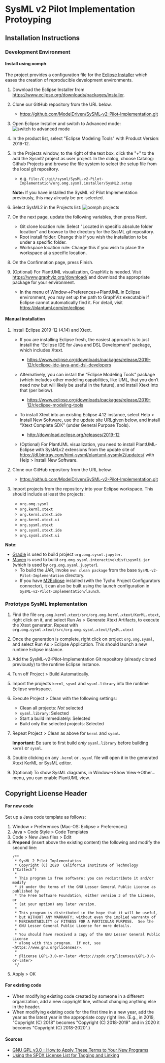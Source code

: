 # SysML v2 Pilot Implementation Protoyping

## Installation Instructions

### Development Environment

#### Install using oomph

The project provides a configuration file for the [Eclipse Installer](https://wiki.eclipse.org/Eclipse_Installer) which eases the creation of reproducible development environments. 

1. Download the Eclipse Installer from https://www.eclipse.org/downloads/packages/installer.

2. Clone our GitHub repository from the URL below.
   * https://github.com/ModelDriven/SySML-v2-Pilot-Implementation.git
   
3. Open Eclipse Installer and switch to Advanced mode:
![switch to advanced mode](installer-advanced.png)

4. In the product list, select "Eclipse Modeling Tools" with Product Version: 2019-12.

5. In the Projects window, to the right of the text box, click the "+" to the add the Sysml2 project as user project. In the dialog, choose Catalog: Github Projects and browse the file system to select the setup file from the local git repository.
   * e.g. `file:/C:/git/sysml/SysML-v2-Pilot-Implementation/org.omg.sysml.installer/SysML2.setup`
   
   **Note:** If you have installed the SysML v2 Pilot Implementation previously, this may already be pre-selected.

6. Select SysML2 in the Projects list:
![oomph projects](oomph-projects.png)

7. On the next page, update the following variables, then press Next.
   * Git clone location rule: Select "Located in specific absolute folder location" and browse to the directory for the SysML git repository.
   * Root install folder: Change this if you wish the installation to be under a specific folder.
   * Workspace location rule: Change this if you wish to place the workspace at a specific location.
   
8. On the Confirmation page, press Finish. 

9. (Optional) For PlantUML visualization, GraphViz is needed.  Visit https://www.graphviz.org/download/ and download the appropriate package for your environment.
   * In the menu of Window->Preferences->PlantUML in Eclipse environment, you may set up the path to GraphViz executable if Eclipse cannot automatically find it.  For detail, visit https://plantuml.com/en/eclipse


#### Manual installation

1. Install Eclipse 2019-12 (4.14) and Xtext.
   * If you are installing Eclipse fresh, the easiest approach is to just install the “Eclipse IDE for Java and DSL Development” package, which includes Xtext.
      * https://www.eclipse.org/downloads/packages/release/2019-12/r/eclipse-ide-java-and-dsl-developers
      
   * Alternatively, you can install the “Eclipse Modeling Tools” package (which includes other modeling capabilities, like UML, that you don’t need now but will likely be useful in the future), and install Xtext into that (per below).
      * https://www.eclipse.org/downloads/packages/release/2019-12/r/eclipse-modeling-tools
      
   * To install Xtext into an existing Eclipse 4.12 instance, select Help > Install New Software, use the update site URLgiven below, and install “Xtext Complete SDK” (under General Purpose Tools).
      * http://download.eclipse.org/releases/2019-12

   * (Optional) For PlantUML visualization, you need to install PlantUML-Eclipse with SysMLv2 extensions from
     the update site of https://dl.bintray.com/himi-sysml/plantuml-sysmlv2/updates/ with Help > Install New Software.

2. Clone our GitHub repository from the URL below.
   * https://github.com/ModelDriven/SySML-v2-Pilot-Implementation.git

3. Import projects from the repository into your Eclipse workspace. This should include at least the projects:
   * `org.omg.sysml`
   * `org.kerml.xtext`
   * `org.kerml.xtext.ide`
   * `org.kerml.xtext.ui`
   * `org.sysml.xtext`
   * `org.sysml.xtext.ide`
   * `org.sysml.xtext.ui`

**Note:** 
   * [Gradle](https://gradle.org/) is used to build project `org.omg.sysml.jupyter`.
   * [Maven](https://maven.apache.org/) is used to build `org.omg.sysml.interactive\dist\sysmli.jar` (which is used by `org.omg.sysml.jupyter`). 
        * To build the JAR, invoke `mvn clean package` from the base `SysML-v2-Pilot-Implementation` directory. 
        * If you have [M2Eclipse](https://www.eclipse.org/m2e/) installed (with the Tycho Project Configurators connector), it can also be built using the launch configuration in `SysML-v2-Pilot-Implementation/launch`.

### Prototype SysML Implementation

1. Find the file `org.omg.kerml.xtext/src/org.omg.kerml.xtext/KerML.xtext`, right click on it, and select Run As > Generate Xtext Artifacts, to execute the Xtext generator. Repeat with `org.omg.sysml.xtext/src/org.omg.sysml.xtext/SysML.xtext`

2. Once the generation is complete, right click on project `org.omg.sysml`, and select Run As > Eclipse Application. This should launch a new runtime Eclipse instance.

3. Add the SysML-v2-Pilot-Implementation Git repository (already cloned previously) to the runtime Eclipse instance.

4. Turn off Project > Build Automatically.

5. Import the projects `kerml`, `sysml` and `sysml.library` into the runtime Eclipse workspace.

6. Execute Project > Clean with the following settings:
   * Clean all projects: *Not* selected
   * `sysml.library`: Selected
   * Start a build immediately: Selected
   * Build only the selected projects: Selected

7. Repeat Project > Clean as above for `kerml` and `sysml`.

   **Important:** Be sure to first build *only* `sysml.library` before building `kerml` or `sysml`.

8. Double clicking on any `.kerml` or `.sysml` file will open it in the generated Xtext KerML or SysML editor.
9. (Optional) To show SysML diagrams, in Window->Show View->Other... menu, you can enable PlantUML view.
 
## Copyright License Header

#### For new code
Set up a Java code template as follows:
1. Window > Preferences (Mac-OS: Eclipse > Preferences)
2. Java > Code Style > Code Templates
3. Code > New Java files > Edit
4. **Prepend** (insert above the existing content) the following and modify the second line:
    ```
    /**
     * SysML 2 Pilot Implementation
     * Copyright (C) 2020  California Institute of Technology ("Caltech")
     *
     * This program is free software: you can redistribute it and/or modify
     * it under the terms of the GNU Lesser General Public License as published by
     * the Free Software Foundation, either version 3 of the License, or
     * (at your option) any later version.
     *
     * This program is distributed in the hope that it will be useful,
     * but WITHOUT ANY WARRANTY; without even the implied warranty of
     * MERCHANTABILITY or FITNESS FOR A PARTICULAR PURPOSE.  See the
     * GNU Lesser General Public License for more details.
     *
     * You should have received a copy of the GNU Lesser General Public License
     * along with this program.  If not, see <https://www.gnu.org/licenses/>.
     *
     * @license LGPL-3.0-or-later <http://spdx.org/licenses/LGPL-3.0-or-later>
     */
    ```
5. Apply > OK

#### For existing code
* When modifying existing code created by someone in a different organization, add a new copyright line, without changing anything else in the header.
* When modifying existing code for the first time in a new year, add the year as the latest year in the appropriate copy right line. (E.g., in 2019, "Copyright (C) 2018" becomes "Copyright (C) 2018-2019" and in 2020 it becomes "Copyright (C) 2018-2020".)

#### Sources
* [GNU GPL v3.0 - How to Apply These Terms to Your New Programs](https://www.gnu.org/licenses/gpl-3.0.en.html)
* [Using the SPDX License List for Tagging and Linking](https://hakre.wordpress.com/2012/07/25/using-the-spdx-license-list-for-tagging-and-linking/)
